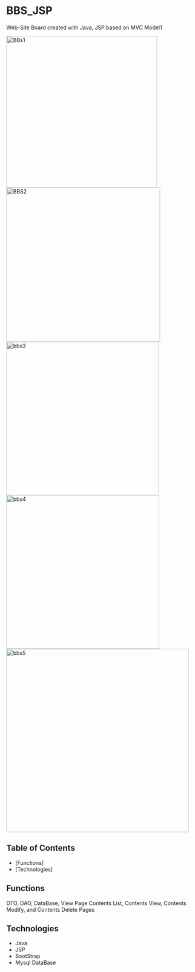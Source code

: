 # BBS_JSP

Web-Site Board created with Java, JSP based on MVC Model1

<div>
<img width="398" alt="BBs1" src="https://user-images.githubusercontent.com/52841715/80934008-119f8580-8e01-11ea-9d3d-5dbb31a27a6a.PNG">
<img width="406" alt="BBS2" src="https://user-images.githubusercontent.com/52841715/80934009-12d0b280-8e01-11ea-8af2-0fd8f39074fb.PNG">
<img width="403" alt="bbs3" src="https://user-images.githubusercontent.com/52841715/80934010-1401df80-8e01-11ea-9f95-81dd147b7c22.PNG">
<img width="404" alt="bbs4" src="https://user-images.githubusercontent.com/52841715/80934011-149a7600-8e01-11ea-8d63-b5b31947895f.PNG">
<img width="482" alt="bbs5" src="https://user-images.githubusercontent.com/52841715/80934012-15cba300-8e01-11ea-8541-4918519a480e.PNG">
</div>

## Table of Contents

* [Functions]
* [Technologies]

## Functions
DTO, DAO, DataBase, View Page
Contents List, Contents View, Contents Modify, and Contents Delete Pages

## Technologies
* Java
* JSP
* BootStrap
* Mysql DataBase


